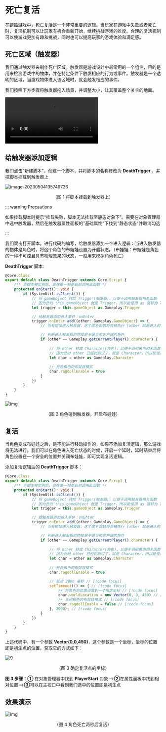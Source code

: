 # 死亡复活

在跑酷游戏中，死亡复活是一个非常重要的逻辑。当玩家在游戏中失败或者死亡时，复活机制可以让玩家有机会重新开始，继续挑战游戏的难度。合理的复活机制可以使游戏更加有趣和挑战，同时也可以提高玩家的游戏体验和满足感。

## 死亡区域（触发器）

我们通过触发器来制作死亡区域。触发器是游戏设计中最常用的一个组件，目的是用来检测游戏中的物体，并在特定条件下触发相应的行为或事件。触发器是一个透明的区域，当游戏物体进入该区域时，就会触发相应的事件。

我们按照下方步骤将触发器拖入场景，并调整大小，让其覆盖整个关卡的地面。

<video controls src="https://arkimg.ark.online/Lesson2_2.1_1DeathTrigger.mp4"></video>



## 给触发器添加逻辑

我们点击"新建脚本"，创建一个脚本，并将脚本的名称修改为 **DeathTrigger** ，并把脚本挂载到触发器上

![image-20230504135749736](https://arkimg.ark.online/image-20230504135749736.webp)

<p align="center"> （图 1 将脚本挂载到触发器上） </p> 

::: warning Precautions 

如果挂载脚本时提示“挂载失败，脚本无法挂载至静态对象下”。需要在对象管理器中选中触发器，然后在触发器属性面板的"基础属性"下找到"静态状态"并取消勾选

:::

我们双击打开脚本，进行代码的编写，给触发器添加一个进入逻辑：当进入触发器的物体是角色时，将这个角色的布娃娃设置为开启状态。（布娃娃：布娃娃是角色的一种不可控且具有物理效果的状态，一般用来模拟角色死亡）

**DeathTrigger** 脚本:

```typescript
@Core.Class
export default class DeathTrigger extends Core.Script {
    /** 当脚本被实例后，会在第一帧更新前调用此函数 */
    protected onStart(): void {
        if (SystemUtil.isClient()) {
            // 将 gameObject 转成 Trigger(触发器)，以便于调用触发器相关函数
            // 因为此时 this.gameObject 就是 Trigger，所以能使用 as 强转为 Trigger，若脚本不是挂载在 Trigger 下面，则不能这么转换
            let trigger = this.gameObject as Gameplay.Trigger

            // 给触发器添加进入事件：onEnter
            trigger.onEnter.add((other: Gameplay.GameObject) => {
                // 当有物体进入触发器，这个匿名函数将会被执行 (other 就是进入的物体)

                // 判断进入触发器的物体是不是当前客户端的角色
                if (other == Gameplay.getCurrentPlayer().character) {
                    
                    // 将 other 转成 Character(角色)，以便于调用角色相关函数
            	    // 因为此时 other 已经判断过了，就是 Character，所以能使用 as 强转为 Character
                    let char = other as Gameplay.Character
                    
                    // 开启角色的布娃娃模式
                    char.ragdollEnable = true
                }
            })
        }
    }
}
```

![img](https://arkimg.ark.online/20230504164246_rec_.gif)

<p align="center"> （图 2 角色碰到触发器，开启布娃娃） </p> 



## 复活

当角色变成布娃娃之后，是不能进行移动操作的，如果不添加复活逻辑，那么游戏将无法进行。我们可以在角色进入死亡状态的时候，开启一个延时，延时结束后将角色设置在一个安全的位置并关闭布娃娃，即可实现复活逻辑。

添加复活逻辑后的 **DeathTrigger** 脚本：

```typescript
@Core.Class
export default class DeathTrigger extends Core.Script {
    /** 当脚本被实例后，会在第一帧更新前调用此函数 */
    protected onStart(): void {
        if (SystemUtil.isClient()) {
            // 将 gameObject 转成 Trigger(触发器)，以便于调用触发器相关函数
            // 因为此时 this.gameObject 就是 Trigger，所以能使用 as 强转为 Trigger，若脚本不是挂载在 Trigger 下面，则不能这么转换
            let trigger = this.gameObject as Gameplay.Trigger

            // 给触发器添加进入事件：onEnter
            trigger.onEnter.add((other: Gameplay.GameObject) => {
                // 当有物体进入触发器，这个匿名函数将会被执行 (other 就是进入的物体)

                // 判断进入触发器的物体是不是当前客户端的角色
                if (other == Gameplay.getCurrentPlayer().character) {
                    
                    // 将 other 转成 Character(角色)，以便于调用角色相关函数
            	    // 因为此时 other 已经判断过了，就是 Character，所以能使用 as 强转为 Character
                    let char = other as Gameplay.Character
                    
                    // 开启角色的布娃娃模式
                    char.ragdollEnable = true

                    // 延迟 2000 毫秒 // [!code focus]
                    setTimeout(() => { // [!code focus]
                        // 将角色的位置设置到一个指定坐标 // [!code focus]
                        char.worldLocation = new Vector(0, 0, 450) // [!code focus]
                        // 关闭角色的布娃娃模式 // [!code focus]
                        char.ragdollEnable = false // [!code focus]
                    }, 2000); // [!code focus]
                }
            })
        }
    }
}
```

上述代码中，有一个参数 **Vector(0,0,450)**，这个参数是一个坐标，坐标的位置即是初生点的位置，获取它的方式如下：

![9](https://arkimg.ark.online/9-1684290994890-8-1684291022656-10.png)

<p align="center"> （图 3 确定复活点的坐标） </p> 

**图 3 步骤**：**①** 在对象管理器中找到 **PlayerStart** 对象-->**②**在属性面板中找到相对位置-->**③**可以在主视口中看到我们选中的位置即是初生点



## 效果演示

![img](https://arkimg.ark.online/20230504171339_rec_.gif)

<p align="center"> （图 4 角色死亡两秒后复活） </p>